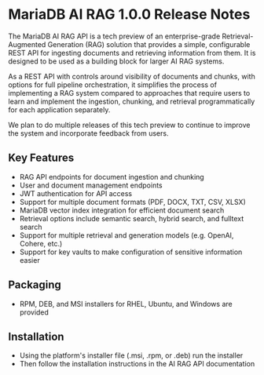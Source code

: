 # MariaDB AI RAG 1.0.0 Release Notes

The MariaDB AI RAG API is a tech preview of an enterprise-grade Retrieval-Augmented Generation (RAG) solution that provides a simple, configurable REST API for ingesting documents and retrieving information from them. It is designed to be used as a building block for larger AI RAG systems.

As a REST API with controls around visibility of documents and chunks, with options for full pipeline orchestration, it simplifies the process of implementing a RAG system compared to approaches that require users to learn and implement the ingestion, chunking, and retrieval programmatically for each application separately.

We plan to do multiple releases of this tech preview to continue to improve the system and incorporate feedback from users.

## Key Features

* RAG API endpoints for document ingestion and chunking
* User and document management endpoints
* JWT authentication for API access
* Support for multiple document formats (PDF, DOCX, TXT, CSV, XLSX)
* MariaDB vector index integration for efficient document search
* Retrieval options include semantic search, hybrid search, and fulltext search
* Support for multiple retrieval and generation models (e.g. OpenAI, Cohere, etc.)
* Support for key vaults to make configuration of sensitive information easier

## Packaging

* RPM, DEB, and MSI installers for RHEL, Ubuntu, and Windows are provided

## Installation

* Using the platform's installer file (.msi, .rpm, or .deb) run the installer
* Then follow the installation instructions in the AI RAG API documentation
